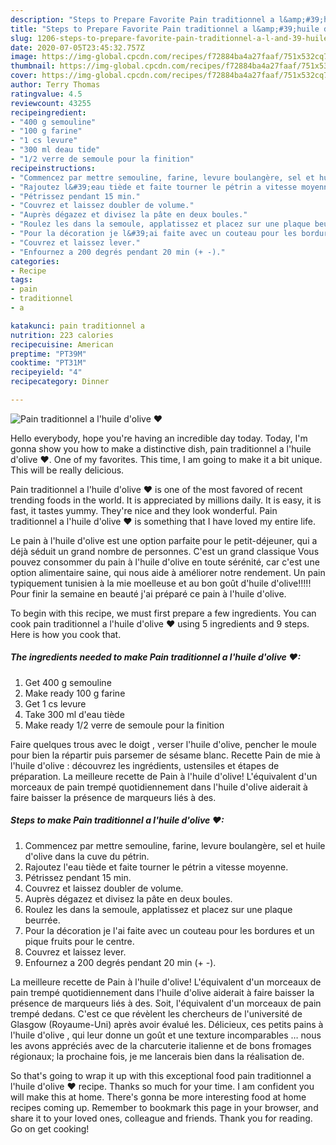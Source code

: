 ```yaml
---
description: "Steps to Prepare Favorite Pain traditionnel a l&amp;#39;huile d&amp;#39;olive ❤"
title: "Steps to Prepare Favorite Pain traditionnel a l&amp;#39;huile d&amp;#39;olive ❤"
slug: 1206-steps-to-prepare-favorite-pain-traditionnel-a-l-and-39-huile-d-and-39-olive
date: 2020-07-05T23:45:32.757Z
image: https://img-global.cpcdn.com/recipes/f72884ba4a27faaf/751x532cq70/pain-traditionnel-a-lhuile-dolive-❤-photo-principale-de-la-recette.jpg
thumbnail: https://img-global.cpcdn.com/recipes/f72884ba4a27faaf/751x532cq70/pain-traditionnel-a-lhuile-dolive-❤-photo-principale-de-la-recette.jpg
cover: https://img-global.cpcdn.com/recipes/f72884ba4a27faaf/751x532cq70/pain-traditionnel-a-lhuile-dolive-❤-photo-principale-de-la-recette.jpg
author: Terry Thomas
ratingvalue: 4.5
reviewcount: 43255
recipeingredient:
- "400 g semouline"
- "100 g farine"
- "1 cs levure"
- "300 ml deau tide"
- "1/2 verre de semoule pour la finition"
recipeinstructions:
- "Commencez par mettre semouline, farine, levure boulangère, sel et huile d&#39;olive dans la cuve du pétrin."
- "Rajoutez l&#39;eau tiède et faite tourner le pétrin a vitesse moyenne."
- "Pétrissez pendant 15 min."
- "Couvrez et laissez doubler de volume."
- "Auprès dégazez et divisez la pâte en deux boules."
- "Roulez les dans la semoule, applatissez et placez sur une plaque beurrée."
- "Pour la décoration je l&#39;ai faite avec un couteau pour les bordures et un pique fruits pour le centre."
- "Couvrez et laissez lever."
- "Enfournez a 200 degrés pendant 20 min (+ -)."
categories:
- Recipe
tags:
- pain
- traditionnel
- a

katakunci: pain traditionnel a 
nutrition: 223 calories
recipecuisine: American
preptime: "PT39M"
cooktime: "PT31M"
recipeyield: "4"
recipecategory: Dinner

---
```



![Pain traditionnel a l&#39;huile d&#39;olive ❤](https://img-global.cpcdn.com/recipes/f72884ba4a27faaf/751x532cq70/pain-traditionnel-a-lhuile-dolive-❤-photo-principale-de-la-recette.jpg)

Hello everybody, hope you're having an incredible day today. Today, I'm gonna show you how to make a distinctive dish, pain traditionnel a l&#39;huile d&#39;olive ❤. One of my favorites. This time, I am going to make it a bit unique. This will be really delicious.

Pain traditionnel a l&#39;huile d&#39;olive ❤ is one of the most favored of recent trending foods in the world. It is appreciated by millions daily. It is easy, it is fast, it tastes yummy. They're nice and they look wonderful. Pain traditionnel a l&#39;huile d&#39;olive ❤ is something that I have loved my entire life.

Le pain à l&#39;huile d&#39;olive est une option parfaite pour le petit-déjeuner, qui a déjà séduit un grand nombre de personnes. C&#39;est un grand classique Vous pouvez consommer du pain à l&#39;huile d&#39;olive en toute sérénité, car c&#39;est une option alimentaire saine, qui nous aide à améliorer notre rendement. Un pain typiquement tunisien à la mie moelleuse et au bon goût d&#39;huile d&#39;olive!!!!! Pour finir la semaine en beauté j&#39;ai préparé ce pain à l&#39;huile d&#39;olive.


To begin with this recipe, we must first prepare a few ingredients. You can cook pain traditionnel a l&#39;huile d&#39;olive ❤ using 5 ingredients and 9 steps. Here is how you cook that.

<!--inarticleads1-->

##### The ingredients needed to make Pain traditionnel a l&#39;huile d&#39;olive ❤:

1. Get 400 g semouline
1. Make ready 100 g farine
1. Get 1 cs levure
1. Take 300 ml d&#39;eau tiède
1. Make ready 1/2 verre de semoule pour la finition


Faire quelques trous avec le doigt , verser l&#39;huile d&#39;olive, pencher le moule pour bien la répartir puis parsemer de sésame blanc. Recette Pain de mie à l&#39;huile d&#39;olive : découvrez les ingrédients, ustensiles et étapes de préparation. La meilleure recette de Pain à l&#39;huile d&#39;olive! L&#39;équivalent d&#39;un morceaux de pain trempé quotidiennement dans l&#39;huile d&#39;olive aiderait à faire baisser la présence de marqueurs liés à des. 

<!--inarticleads2-->

##### Steps to make Pain traditionnel a l&#39;huile d&#39;olive ❤:

1. Commencez par mettre semouline, farine, levure boulangère, sel et huile d&#39;olive dans la cuve du pétrin.
1. Rajoutez l&#39;eau tiède et faite tourner le pétrin a vitesse moyenne.
1. Pétrissez pendant 15 min.
1. Couvrez et laissez doubler de volume.
1. Auprès dégazez et divisez la pâte en deux boules.
1. Roulez les dans la semoule, applatissez et placez sur une plaque beurrée.
1. Pour la décoration je l&#39;ai faite avec un couteau pour les bordures et un pique fruits pour le centre.
1. Couvrez et laissez lever.
1. Enfournez a 200 degrés pendant 20 min (+ -).


La meilleure recette de Pain à l&#39;huile d&#39;olive! L&#39;équivalent d&#39;un morceaux de pain trempé quotidiennement dans l&#39;huile d&#39;olive aiderait à faire baisser la présence de marqueurs liés à des. Soit, l&#39;équivalent d&#39;un morceaux de pain trempé dedans. C&#39;est ce que révèlent les chercheurs de l&#39;université de Glasgow (Royaume-Uni) après avoir évalué les. Délicieux, ces petits pains à l&#39;huile d&#39;olive , qui leur donne un goût et une texture incomparables … nous les avons appréciés avec de la charcuterie italienne et de bons fromages régionaux; la prochaine fois, je me lancerais bien dans la réalisation de. 

So that's going to wrap it up with this exceptional food pain traditionnel a l&#39;huile d&#39;olive ❤ recipe. Thanks so much for your time. I am confident you will make this at home. There's gonna be more interesting food at home recipes coming up. Remember to bookmark this page in your browser, and share it to your loved ones, colleague and friends. Thank you for reading. Go on get cooking!
